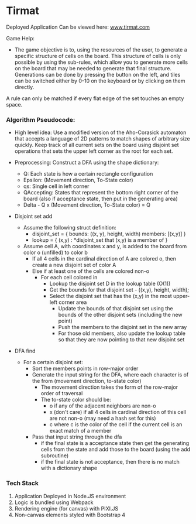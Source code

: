 # Tirmat

Deployed Application Can be viewed here: www.tirmat.com

Game Help:
- The game objective is to, using the resources of the user, to generate a specific structure of cells on the board. This structure of cells
is only possible by using the sub-rules, which allow you to generate more cells on the board that may be needed to generate that final structure.
Generations can be done by pressing the button on the left, and tiles can be switched either by 0-10 on the keyboard or by clicking on them directly.

A rule can only be matched if every flat edge of the set touches an empty space. 

### Algorithm Pseudocode:
- High level idea: Use a modified version of the Aho-Corasick automaton that accepts a language of 2D patterns to match shapes of arbitrary size quickly. Keep track of all current sets on the board using disjoint set operations that sets the upper left corner as the root for each set. 

- Preprocessing: Construct a DFA using the shape dictionary:
	- Q: Each state is how a certain rectangle configuration 
	- Epsilon: (Movement direction, To-State color)
	- qs: Single cell in left corner
	- QAccepting: States that represent the bottom right corner of the board (also if acceptance state, then put in the generating area)
	- Delta - Q x (Movement direction, To-State color) = Q
- Disjoint set add 
	- Assume the following struct definition:
		- disjoint_set = 
		{
		bounds: ((x, y), height, width)
		members: [(x,y)]
		}
		- lookup = 
		{
		(x,y) : *disjoint_set that (x,y) is a member of
		}
	- Assume cell A, with coordinates x and y, is added to the board from color o (unfilled)  to color b
		- If all 4 cells in the cardinal direction of A are colored o, then create a new disjoint set of color A
		- Else if at least one of the cells are colored non-o
			- For each cell colored in
				- Lookup the disjoint set D in the lookup table (O(1))
				- Get the bounds for that disjoint set - ((x,y), height, width);
				- Select the disjoint set that has the (x,y) in the most upper-left corner area
					- Update the bounds of that disjoint set using the bounds of the other disjoint sets (including the new point)
					- Push the members to the disjoint set in the new array
					- For those old members, also update the lookup table so that they are now pointing to that new disjoint set
- DFA find
	- For a certain disjoint set:
		- Sort the members points in row-major order
		- Generate the input string for the DFA, where each character is of the from (movement direction, to-state color)
			- The movement direction takes the form of the row-major order of traversal
			- The to-state color should be:
				- o if any of the adjacent neighbors are non-o
				- x (don't care) if all 4 cells in cardinal direction of this cell are not non-o (may need a hash set for this)
				- c where c is the color of the cell if the current cell is an exact match of a member
		- Pass that input string through the dfa
			- if the final state is a acceptance state then get the generating cells from the state and add those to the board (using the add subroutine)
			- if the final state is not acceptance, then there is no match with a dictionary shape
				
### Tech Stack

1. Application Deployed in Node.JS environment
2. Logic is bundled using Webpack
3. Rendering engine (for canvas) with PIXI.JS
4. Non-canvas elements styled with Bootstrap 4
